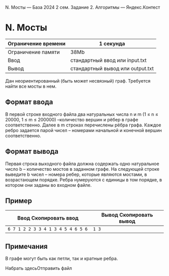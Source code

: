  N. Мосты — База 2024 2 сем. Задание 2\. Алгоритмы — Яндекс.Контест



N. Мосты
========




| Ограничение времени | 1 секунда |
| --- | --- |
| Ограничение памяти | 38Mb |
| Ввод | стандартный ввод или input.txt |
| Вывод | стандартный вывод или output.txt |





Дан неориентированный (быть может несвязный) граф. Требуется найти все мосты в нем.


Формат ввода
------------



В первой строке входного файла два натуральных числа n и m (1 ≤ n ≤ 20000, 1 ≤ m ≤ 200000\) –количество вершин и рёбер в графе соответственно. Далее в m строках перечислены рёбра графа. Каждое ребро задается парой чисел – номерами начальной и конечной вершин соответственно.
 


Формат вывода
-------------



Первая строка выходного файла должна содержать одно натуральное число b – количество мостов в заданном графе. На следующей строке выведите b чисел – номера ребер, которые являются мостами, в возрастающем порядке. Ребра нумеруются с единицы в том порядке, в котором они заданы
 во входном файле.
 


Пример
------




| Ввод Скопировать ввод | Вывод Скопировать вывод |
| --- | --- |
| ``` 6 7 1 2 2 3 3 4 1 3 4 5 4 6 5 6  ``` | ``` 1 3  ``` |


Примечания
----------



В графе могут быть как петли, так и кратные ребра.


Набрать здесьОтправить файл